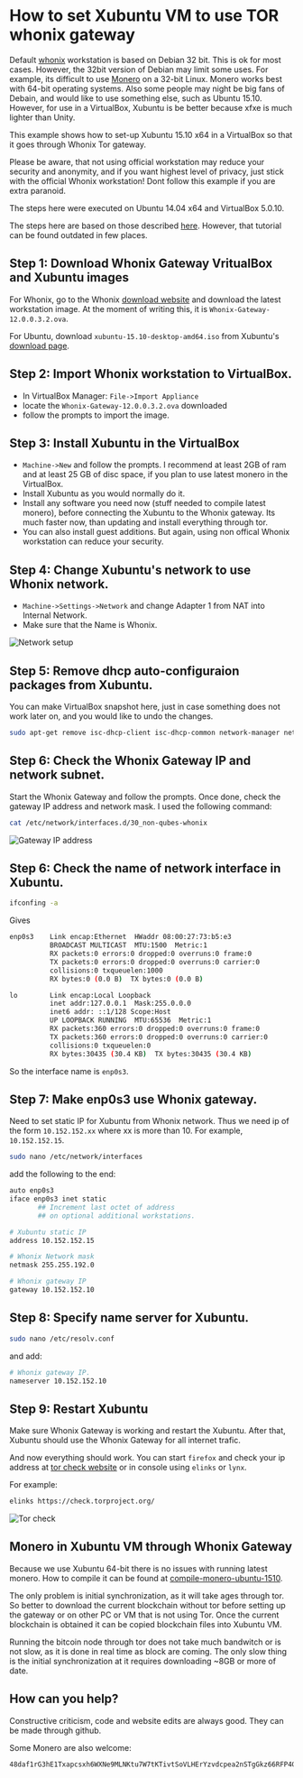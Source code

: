 # How to set Xubuntu VM to use TOR whonix gateway

Default [whonix](https://www.whonix.org/) workstation is
based on Debian 32 bit. This is ok for most cases. However, the 32bit version
of Debian may limit some uses. For example, its difficult to use
[Monero](https://getmonero.org/) on a 32-bit Linux. Monero works best
with 64-bit operating systems. Also some people may night be big fans of Debain,
and would like to use something else, such as Ubuntu 15.10. However, for use in a VirtualBox,
Xubuntu is be better because xfxe is much lighter than Unity.

This example shows how to set-up Xubuntu 15.10 x64 in a VirtualBox so that it
goes through Whonix Tor gateway.

Please be aware, that not using official
workstation may reduce your security and anonymity, and if you want highest
level of privacy, just stick with the official Whonix workstation!
Dont follow this example if you are extra paranoid.

The steps here were executed on Ubuntu 14.04 x64 and VirtualBox 5.0.10.


The steps here are based on those described [here](https://www.whonix.org/wiki/Ubuntu). However, that
tutorial can be found outdated in few places.


## Step 1: Download Whonix Gateway VritualBox and Xubuntu images

For Whonix, go to the Whonix [download website](https://www.whonix.org/wiki/Download)
and download the latest workstation image. At the moment of writing this,
 it is `Whonix-Gateway-12.0.0.3.2.ova`.

 For Ubuntu, download `xubuntu-15.10-desktop-amd64.iso` from Xubuntu's [download
 page](http://xubuntu.org/getxubuntu/).


 ## Step 2: Import Whonix workstation to VirtualBox.

  - In VirtualBox Manager: `File->Import Appliance`
  - locate the `Whonix-Gateway-12.0.0.3.2.ova` downloaded
  - follow the prompts to import the image.

## Step 3: Install Xubuntu in the VirtualBox

  - `Machine->New` and follow the prompts. I recommend at least 2GB of ram
     and at least 25 GB of disc space, if you plan to use latest monero in
     the VirtualBox.       
  - Install Xubuntu as you would normally do it.
  - Install any software you need now (stuff needed to compile latest monero),
   before connecting the Xubuntu to the Whonix gateway. Its much faster now, than updating
   and install everything through tor.
  - You can also install guest additions. But again, using non offical Whonix
  workstation can reduce your security.   


## Step 4: Change Xubuntu's network to use Whonix network.

 - `Machine->Settings->Network` and change Adapter 1 from NAT into Internal Network.
 - Make sure that the Name is Whonix.

![Network setup](https://raw.githubusercontent.com/moneroexamples/xubuntu-vm-through-whonix-gateway/master/img/network_setup.jpg)

## Step 5: Remove dhcp auto-configuraion packages from Xubuntu.

You can make VirtualBox snapshot here, just in case something does not work later on,
and you would like to undo the changes.

```bash
sudo apt-get remove isc-dhcp-client isc-dhcp-common network-manager network-manager-gnome resolvconf
```
## Step 6: Check the Whonix Gateway IP and network subnet.

Start the Whonix Gateway and follow the prompts. Once done, check the gateway IP address and network mask.
I used the following command:

```bash
cat /etc/network/interfaces.d/30_non-qubes-whonix
```

![Gateway IP address](https://raw.githubusercontent.com/moneroexamples/xubuntu-vm-through-whonix-gateway/master/img/gateway_ip.jpg)


## Step 6: Check the name of network interface in Xubuntu.

```bash
ifconfing -a
```

Gives

```bash
enp0s3    Link encap:Ethernet  HWaddr 08:00:27:73:b5:e3  
          BROADCAST MULTICAST  MTU:1500  Metric:1
          RX packets:0 errors:0 dropped:0 overruns:0 frame:0
          TX packets:0 errors:0 dropped:0 overruns:0 carrier:0
          collisions:0 txqueuelen:1000
          RX bytes:0 (0.0 B)  TX bytes:0 (0.0 B)

lo        Link encap:Local Loopback  
          inet addr:127.0.0.1  Mask:255.0.0.0
          inet6 addr: ::1/128 Scope:Host
          UP LOOPBACK RUNNING  MTU:65536  Metric:1
          RX packets:360 errors:0 dropped:0 overruns:0 frame:0
          TX packets:360 errors:0 dropped:0 overruns:0 carrier:0
          collisions:0 txqueuelen:0
          RX bytes:30435 (30.4 KB)  TX bytes:30435 (30.4 KB)
```

So the interface name is `enp0s3`.


## Step 7: Make enp0s3 use Whonix gateway.

Need to set static IP for Xubuntu from Whonix network. Thus we need ip of the form
`10.152.152.xx` where xx is more than 10. For example, `10.152.152.15`.

```bash
sudo nano /etc/network/interfaces
```

add the following to the end:

```bash
auto enp0s3
iface enp0s3 inet static
       ## Increment last octet of address
       ## on optional additional workstations.

# Xubuntu static IP
address 10.152.152.15  

# Whonix Network mask
netmask 255.255.192.0  

# Whonix gateway IP
gateway 10.152.152.10  

```


## Step 8: Specify name server for Xubuntu.

```bash
sudo nano /etc/resolv.conf
```

and add:

```bash
# Whonix gateway IP.
nameserver 10.152.152.10
```

## Step 9: Restart Xubuntu

Make sure Whonix Gateway is working and restart the Xubuntu. After that, Xubuntu should use
the Whonix Gateway for all internet trafic.

And now everything should work. You can start `firefox` and check your ip address at [tor check website](https://check.torproject.org/) or in console using `elinks` or `lynx`.

For example: 

```bash
elinks https://check.torproject.org/
```

![Tor check](https://raw.githubusercontent.com/moneroexamples/xubuntu-vm-through-whonix-gateway/master/img/tor_check.jpg)



## Monero in Xubuntu VM through Whonix Gateway

Because we use Xubuntu 64-bit there is no issues with running
latest monero. How to compile it can be found at
[compile-monero-ubuntu-1510](http://moneroexamples.github.io/compile-monero-ubuntu-1510/).

The only problem is initial synchronization, as it will take ages
through tor. So better to download the current blockchain without tor before setting up the gateway or on other PC or VM that is not using Tor. Once the current
blockchain is obtained it can be copied blockchain files into Xubuntu VM.

Running the bitcoin node through tor does not take much bandwitch
or is not slow, as it is done in real time as block are coming. The only slow thing is the initial synchronization at it requires
downloading ~8GB or more of date.


## How can you help?

Constructive criticism, code and website edits are always good. They can be made through github.

Some Monero are also welcome:
```
48daf1rG3hE1Txapcsxh6WXNe9MLNKtu7W7tKTivtSoVLHErYzvdcpea2nSTgGkz66RFP4GKVAsTV14v6G3oddBTHfxP6tU
```    
